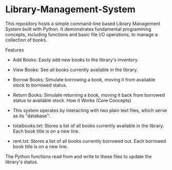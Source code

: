 # Library-Management-System

This repository hosts a simple command-line based Library Management System built with Python. It demonstrates fundamental programming concepts, including functions and basic file I/O operations, to manage a collection of books.

Features
- Add Books: Easily add new books to the library's inventory.
- View Books: See all books currently available in the library.
- Borrow Books: Simulate borrowing a book, moving it from available stock to borrowed status.
- Return Books: Simulate returning a book, moving it back from borrowed status to available stock.
How it Works (Core Concepts)
- This system operates by interacting with two plain text files, which serve as its "database":

- totalbooks.txt: Stores a list of all books currently available in the library. Each book title is on a new line.
- rent.txt: Stores a list of all books currently borrowed out. Each borrowed book title is on a new line.
  
The Python functions read from and write to these files to update the library's status.
